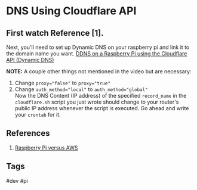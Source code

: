 # DNS Using Cloudflare API

First watch Reference [1].
---
Next, you'll need to set up Dynamic DNS on your raspberry pi and link it to the domain name you want. [DDNS on a Raspberry Pi using the Cloudflare API (Dynamic DNS)](https://www.youtube.com/watch?v=rI-XxnyWFnM)

**NOTE:** A couple other things not mentioned in the video but are necessary:  
1. Change `proxy="false"` to `proxy="true"`  
2. Change `auth_method="local"` to `auth_method="global"`  
Now the DNS Content (IP address) of the specified `record_name` in the `cloudflare.sh` script you just wrote should change to your router's public IP address whenever the script is executed. Go ahead and write your `crontab` for it.


## References
1. [Raspberry Pi versus AWS](https://www.youtube.com/watch?v=QdHvS0D1zAI&t=69s)  

## Tags
#dev #pi
